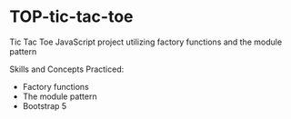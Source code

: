 # TOP-tic-tac-toe
Tic Tac Toe JavaScript project utilizing factory functions and the module pattern

Skills and Concepts Practiced:

- Factory functions
- The module pattern
- Bootstrap 5
